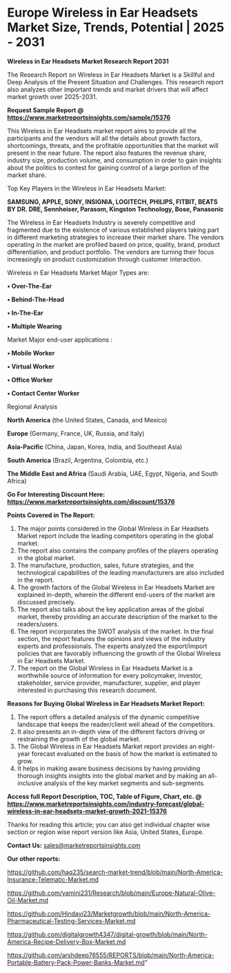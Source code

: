 # Europe Wireless in Ear Headsets Market Size, Trends, Potential | 2025 - 2031

<strong>Wireless in Ear Headsets Market Research Report 2031</strong>

The Research Report on Wireless in Ear Headsets Market is a Skillful and Deep Analysis of the Present Situation and Challenges. This research report also analyzes other important trends and market drivers that will affect market growth over 2025-2031.

<strong>Request Sample Report @ <a href=https://www.marketreportsinsights.com/sample/15376>https://www.marketreportsinsights.com/sample/15376</a></strong>

This Wireless in Ear Headsets market report aims to provide all the participants and the vendors will all the details about growth factors, shortcomings, threats, and the profitable opportunities that the market will present in the near future. The report also features the revenue share, industry size, production volume, and consumption in order to gain insights about the politics to contest for gaining control of a large portion of the market share.

Top Key Players in the Wireless in Ear Headsets Market:

<strong>SAMSUNG, APPLE, SONY, INSIGNIA, LOGITECH, PHILIPS, FITBIT, BEATS BY DR. DRE, Sennheiser, Parasom, Kingston Technology, Bose, Panasonic</strong>

The Wireless in Ear Headsets Industry is severely competitive and fragmented due to the existence of various established players taking part in different marketing strategies to increase their market share. The vendors operating in the market are profiled based on price, quality, brand, product differentiation, and product portfolio. The vendors are turning their focus increasingly on product customization through customer interaction.

Wireless in Ear Headsets Market Major Types are:

<strong>• Over-The-Ear

• Behind-The-Head

• In-The-Ear

• Multiple Wearing</strong>

Market Major end-user applications :

<strong>• Mobile Worker

• Virtual Worker

• Office Worker

• Contact Center Worker</strong>

Regional Analysis

</u><strong><b>North America</b></strong> (the United States, Canada, and Mexico)

<strong><b>Europe </b></strong>(Germany, France, UK, Russia, and Italy)

<strong><b>Asia-Pacific</b></strong> (China, Japan, Korea, India, and Southeast Asia)

<strong><b>South America</b></strong> (Brazil, Argentina, Colombia, etc.)

<strong><b>The Middle East and Africa</b></strong> (Saudi Arabia, UAE, Egypt, Nigeria, and South Africa)

<strong>Go For Interesting Discount Here: <a href=https://www.marketreportsinsights.com/discount/15376>https://www.marketreportsinsights.com/discount/15376</a></strong>

<strong>Points Covered in The Report:</strong>
<ol>
  <li>The major points considered in the Global Wireless in Ear Headsets Market report include the leading competitors operating in the global market.</li>
  <li>The report also contains the company profiles of the players operating in the global market.</li>
  <li>The manufacture, production, sales, future strategies, and the technological capabilities of the leading manufacturers are also included in the report.</li>
  <li>The growth factors of the Global Wireless in Ear Headsets Market are explained in-depth, wherein the different end-users of the market are discussed precisely.</li>
  <li>The report also talks about the key application areas of the global market, thereby providing an accurate description of the market to the readers/users.</li>
  <li>The report incorporates the SWOT analysis of the market. In the final section, the report features the opinions and views of the industry experts and professionals. The experts analyzed the export/import policies that are favorably influencing the growth of the Global Wireless in Ear Headsets Market.</li>
  <li>The report on the Global Wireless in Ear Headsets Market is a worthwhile source of information for every policymaker, investor, stakeholder, service provider, manufacturer, supplier, and player interested in purchasing this research document.</li>
</ol>
<strong>Reasons for Buying Global Wireless in Ear Headsets Market Report:</strong>

<ol>
  <li>The report offers a detailed analysis of the dynamic competitive landscape that keeps the reader/client well ahead of the competitors.</li>
  <li>It also presents an in-depth view of the different factors driving or restraining the growth of the global market.</li>
  <li>The Global Wireless in Ear Headsets Market report provides an eight-year forecast evaluated on the basis of how the market is estimated to grow.</li>
  <li>It helps in making aware business decisions by having providing thorough insights insights into the global market and by making an all-inclusive analysis of the key market segments and sub-segments.</li>
</ol>
<strong>Access full Report Description, TOC, Table of Figure, Chart, etc. @ <a href=https://www.marketreportsinsights.com/industry-forecast/global-wireless-in-ear-headsets-market-growth-2021-15376>https://www.marketreportsinsights.com/industry-forecast/global-wireless-in-ear-headsets-market-growth-2021-15376</a></strong>


Thanks for reading this article; you can also get individual chapter wise section or region wise report version like Asia, United States, Europe.

<strong>Contact Us:</strong>
sales@marketreportsinsights.com

<strong>Our other reports:</strong>

<a href=https://github.com/haq235/search-market-trend/blob/main/North-America-Insurance-Telematic-Market.md>https://github.com/haq235/search-market-trend/blob/main/North-America-Insurance-Telematic-Market.md</a>

<a href=https://github.com/yamini231/Research/blob/main/Europe-Natural-Olive-Oil-Market.md>https://github.com/yamini231/Research/blob/main/Europe-Natural-Olive-Oil-Market.md</a>

<a href=https://github.com/Hindavi23/Marketgrowth/blob/main/North-America-Pharmaceutical-Testing-Services-Market.md>https://github.com/Hindavi23/Marketgrowth/blob/main/North-America-Pharmaceutical-Testing-Services-Market.md</a>

<a href=https://github.com/digitalgrowth4347/digital-growth/blob/main/North-America-Recipe-Delivery-Box-Market.md>https://github.com/digitalgrowth4347/digital-growth/blob/main/North-America-Recipe-Delivery-Box-Market.md</a>

<a href=https://github.com/arshdeep76555/REPORTS/blob/main/North-America-Portable-Battery-Pack-Power-Banks-Market.md>https://github.com/arshdeep76555/REPORTS/blob/main/North-America-Portable-Battery-Pack-Power-Banks-Market.md</a>"
